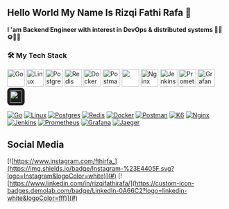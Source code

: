 ## Hello World My Name Is Rizqi Fathi Rafa 👋

**I 'am Backend Engineer with interest in DevOps & distributed systems 👨‍💻⚙🔧🌐**

<!--
**R4P8/R4P8** is a ✨ _special_ ✨ repository because its `README.md` (this file) appears on your GitHub profile.


Here are some ideas to get you started:

- 🔭 I’m currently working on ...
- 🌱 I’m currently learning ...
- 👯 I’m looking to collaborate on ...
- 🤔 I’m looking for help with ...
- 💬 Ask me about ...
- 📫 How to reach me: ...
- 😄 Pronouns: ...
- ⚡ Fun fact: ...
-->

### 🛠️ My Tech Stack

<img src="https://skillicons.dev/icons?i=go" width="40" alt="Go"/>
<img src="https://skillicons.dev/icons?i=linux" width="40" alt="Linux"/>
<img src="https://skillicons.dev/icons?i=postgres" width="40" alt="PostgreSQL"/>
<img src="https://skillicons.dev/icons?i=redis" width="40" alt="Redis"/>
<img src="https://skillicons.dev/icons?i=docker" width="40" alt="Docker"/>
<img src="https://skillicons.dev/icons?i=postman" width="40" alt="Postman"/>
<img height="40" src="https://cdn.simpleicons.org/k6?viewbox=auto" />
<img src="https://skillicons.dev/icons?i=nginx" width="40" alt="Nginx"/>
<img src="https://skillicons.dev/icons?i=jenkins" width="40" alt="Jenkins"/>
<img src="https://skillicons.dev/icons?i=prometheus" width="40" alt="Prometheus"/>
<img src="https://skillicons.dev/icons?i=grafana" width="40" alt="Grafana"/>
<img src="https://www.jaegertracing.io/img/jaeger-icon-reverse-color.svg" width="28" alt="Jaeger" style="background-color:#1e1e1e; padding:6px; border-radius:8px;" />

[![Go](https://img.shields.io/badge/Go-%2300ADD8.svg?&logo=go&logoColor=white)](#) [![Linux](https://img.shields.io/badge/Linux-FCC624?logo=linux&logoColor=black)](#) [![Postgres](https://img.shields.io/badge/Postgres-%23316192.svg?logo=postgresql&logoColor=white)](#) [![Redis](https://img.shields.io/badge/Redis-%23DD0031.svg?logo=redis&logoColor=white)](#)  [![Docker](https://img.shields.io/badge/Docker-2496ED?logo=docker&logoColor=fff)](#) [![Postman](https://img.shields.io/badge/Postman-FF6C37?logo=postman&logoColor=white)](#) [![K6](https://img.shields.io/badge/K6-7D64FF?logo=k6&logoColor=white)](#) [![Nginx](https://img.shields.io/badge/Nginx-009639?logo=nginx&logoColor=white)](#)  [![Jenkins](https://img.shields.io/badge/Jenkins-D24939?logo=jenkins&logoColor=white)](#) [![Prometheus](https://img.shields.io/badge/Prometheus-E6522C?logo=prometheus&logoColor=white)](#) [![Grafana](https://img.shields.io/badge/Grafana-F46800?logo=grafana&logoColor=white)](#) [![Jaeger](https://img.shields.io/badge/Jaeger-000000?logo=jaeger&logoColor=white)](#)


## Social Media

[![https://www.instagram.com/fthirfa_](https://img.shields.io/badge/Instagram-%23E4405F.svg?logo=Instagram&logoColor=white)](#) [![https://www.linkedin.com/in/rizqifathirafa/](https://custom-icon-badges.demolab.com/badge/LinkedIn-0A66C2?logo=linkedin-white&logoColor=fff)](#)


   


